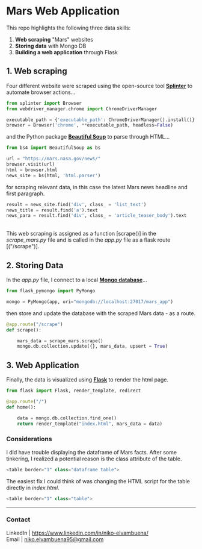# Mars Web Application

This repo highlights the following three data skills:
1. <b>Web scraping</b> "Mars" websites
2. <b>Storing data</b> with Mongo DB
3. <b>Building a web application</b> through Flask

## 1. Web scraping

Four different website were scraped using the open-source tool <b>[Splinter](https://splinter.readthedocs.io/en/latest/)</b> to automate browser actions...
```python
from splinter import Browser
from webdriver_manager.chrome import ChromeDriverManager

executable_path = {'executable_path': ChromeDriverManager().install()}
browser = Browser('chrome', **executable_path, headless=False)
```

and the Python package <b>[Beautiful Soup](https://www.crummy.com/software/BeautifulSoup/bs4/doc/)</b> to parse through HTML...
```python
from bs4 import BeautifulSoup as bs

url = "https://mars.nasa.gov/news/"
browser.visit(url)
html = browser.html
news_site = bs(html, 'html.parser')
```
for scraping relevant data, in this case the latest Mars news headline and first paragraph.
```python
result = news_site.find('div', class_ = 'list_text')
news_title = result.find('a').text
news_para = result.find('div', class_ = 'article_teaser_body').text
```
<br>
This web scraping is assigned as a function [scrape()] in the <em>scrape_mars.py</em> file and is called in the <em>app.py</em> file as a flask route [("/scrape")].

## 2. Storing Data

In the <em>app.py</em> file, I connect to a local <b>[Mongo database](https://www.mongodb.com/resources)</b>...
```python
from flask_pymongo import PyMongo

mongo = PyMongo(app, uri="mongodb://localhost:27017/mars_app")
```
then store and update the database with the scraped Mars data - as a route.
```python
@app.route("/scrape")
def scrape():

    mars_data = scrape_mars.scrape()
    mongo.db.collection.update({}, mars_data, upsert = True)
```

## 3. Web Application

Finally, the data is visualized using <b>[Flask](https://flask.palletsprojects.com/en/1.1.x/)</b> to render the html page.
```python
from flask import Flask, render_template, redirect

@app.route("/")
def home():

    data = mongo.db.collection.find_one()
    return render_template("index.html", mars_data = data)
```

### Considerations

I did have trouble displaying the dataframe of Mars facts. After some tinkering, I realized a potential reason is the class attribute of the table.
```python
<table border="1" class="dataframe table">
```
The easiest fix I could think of was changing the HTML script for the table directly in <em>index.html</em>.
```python
<table border="1" class="table">
```
---
### Contact
LinkedIn | https://www.linkedin.com/in/niko-elvambuena/
<br>
Email | niko.elvambuena95@gmail.com
